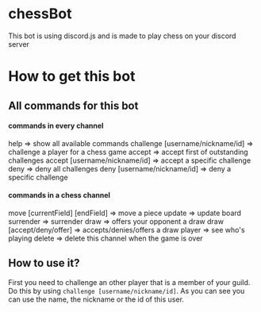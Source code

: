 # chessBot

This bot is using discord.js and is made to play chess on your discord server

# How to get this bot

## All commands for this bot
#### commands in every channel

help   => show all available commands
challenge [username/nickname/id]   => challenge a player for a chess game
accept   => accept first of outstanding challenges
accept [username/nickname/id]   => accept a specific challenge
deny   => deny all challenges
deny [username/nickname/id]   => deny a specific challenge


#### commands in a chess channel

move [currentField] [endField]    => move a piece
update    => update board
surrender    => surrender
draw   => offers your opponent a draw
draw [accept/deny/offer]   => accepts/denies/offers a draw
player   => see who's playing
delete   => delete this channel when the game is over 


## How to use it?

First you need to challenge an other player that is a member of your guild. Do this by using `challenge [username/nickname/id]`. As you can see you can use the name, the nickname or the id of this user.

